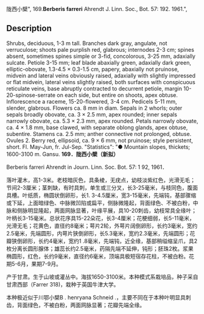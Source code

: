 陇西小檗",
169.**Berberis farreri** Ahrendt J. Linn. Soc., Bot. 57: 192. 1961.",

## Description
Shrubs, deciduous, 1-3 m tall. Branches dark gray, angulate, not verruculose; shoots pale purplish red, glabrous; internodes 2-3 cm; spines absent, sometimes spines simple or 3-fid, concolorous, 3-25 mm, adaxially sulcate. Petiole 3-15 mm; leaf blade abaxially green, adaxially dark green, elliptic-obovate, 1.3-4.5 × 0.3-1.5 cm, papery, abaxially not pruinose, midvein and lateral veins obviously raised, adaxially with slightly impressed or flat midvein, lateral veins slightly raised, both surfaces with conspicuous reticulate veins, base abruptly contracted to decurrent petiole, margin 10-20-spinose-serrate on each side, but entire on shoots, apex obtuse. Inflorescence a raceme, 15-20-flowered, 3-4 cm. Pedicels 5-11 mm, slender, glabrous. Flowers ca. 8 mm in diam. Sepals in 2 whorls; outer sepals broadly obovate, ca. 3 × 2.5 mm, apex rounded; inner sepals narrowly obovate, ca. 5.3 × 2.3 mm, apex rounded. Petals narrowly obovate, ca. 4 × 1.8 mm, base clawed, with separate oblong glands, apex obtuse, subentire. Stamens ca. 2.5 mm; anther connective not prolonged, obtuse. Ovules 2. Berry red, ellipsoid, ca. 9 × 6 mm, not pruinose; style persistent, short. Fl. May-Jun, fr. Jul-Sep.
  "Statistics": "● Mountain slopes, thickets; 1600-3100 m. Gansu.
**169．陇西小檗（新拟）**

Berberis farreri Ahrendt in Journ. Linn. Soc. Bot. 57: 1 92, 1961．

落叶灌木，高1-3米。老枝暗灰色，具条棱，无疣点，幼枝淡紫红色，光滑无毛；节间2-3厘米；茎刺缺，有时具刺，单生或三分叉，长3-25毫米，与枝同色，腹面具槽。叶纸质，椭圆状倒卵形，长1. 3-4.5厘米，宽3-15毫米，先端钝，基部骤缩或下延，上面暗绿色、中脉微凹陷或扁平，侧脉微隆起，背面绿色、不被白粉，中脉和侧脉明显隆起，两面网脉显著，叶缘平展，具10-20刺齿，幼枝常具全缘叶；叶柄长3-15毫米。总状花序具15-22朵花，长3-4厘米；花梗细弱，长5-11毫米，光滑无毛；花黄色，直径约8毫米；萼片2轮，外萼片阔倒卵形，长约3毫米，宽约2.5毫米，先端圆形，内萼片狭倒卵形，长5.3毫米，宽约2.3毫米，先端圆形；花瓣狭倒卵形，长约4毫米，宽约1 .8毫米，先端钝，近全缘，基部稍缢缩呈爪，具2枚分离长圆形腺体；雄蕊长约2.5毫米，药隔先端不延伸，钝形；胚珠2枚。浆果椭圆形，红色，长约9毫米，直径约6毫米，顶端具极短宿存花柱，不被白粉。花期5-6月，果期7-9月。

产于甘肃。生于山坡或灌丛中。海拔1650-3100米。本种模式系栽培品，种子采自甘肃西部（Farrer 318)，栽种于英国牛津大学。

本种极近似于川鄂小檗B . henryana Schneid .，主要不同在于本种叶明显具刺齿，背面绿色，不被白粉，两面网脉显著；花瓣先端全缘。
